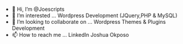 - 👋 Hi, I’m @Joescripts
- 👀 I’m interested ... Wordpress Development (JQuery,PHP & MySQL)
- 💞️ I’m looking to collaborate on ... Wordpress Themes & Plugins Development
- 📫 How to reach me ... LinkedIn Joshua Okposo
<!---
Joescripts/Joescripts is a ✨ special ✨ repository because its `README.md` (this file) appears on your GitHub profile.
You can click the Preview link to take a look at your changes.
--->
